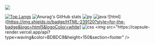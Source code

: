 <img src="https://capsule-render.vercel.app/api?type=waving&color=BDBDC8&height=150&section=header" />



[![Top Langs](https://github-readme-stats.vercel.app/api/top-langs/?username=JK-LEE98)](https://github.com/anuraghazra/github-readme-stats)
![Anurag's GitHub stats](https://github-readme-stats.vercel.app/api?username=JK-LEE98&hide=contribs,prs&show_icons=true&theme=omni)
![py]([https://img.shields.io/badge/JavaScript-F7DF1E?style=for-the-badge&logo=JavaScript&logoColor=white](https://img.shields.io/badge/Python-14354C?style=for-the-badge&logo=python&logoColor=white))
![java]([https://img.shields.io/badge/JavaScript-F7DF1E?style=for-the-badge&logo=JavaScript&logoColor=white](https://img.shields.io/badge/Java-ED8B00?style=for-the-badge&logo=openjdk&logoColor=white))
![html]([https://img.shields.io/badge/HTML-239120?style=for-the-badge&logo=html5&logoColor=white]
![css]([https://img.shields.io/badge/CSS-239120?&style=for-the-badge&logo=css3&logoColor=white](https://img.shields.io/badge/Java-ED8B00?style=for-the-badge&logo=openjdk&logoColor=white))
<img src="https://capsule-render.vercel.app/api?type=waving&color=BDBDC8&height=150&section=footer" />
